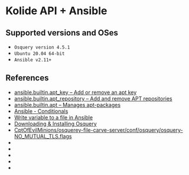 # Kolide API + Ansible


## Supported versions and OSes
* `Osquery version 4.5.1`
* `Ubuntu 20.04 64-bit`
* `Ansible v2.11+`

## References
* [ansible.builtin.apt_key – Add or remove an apt key](https://docs.ansible.com/ansible/latest/collections/ansible/builtin/apt_key_module.html)
* [ansible.builtin.apt_repository – Add and remove APT repositories](https://docs.ansible.com/ansible/latest/collections/ansible/builtin/apt_repository_module.html)
* [ansible.builtin.apt – Manages apt-packages](https://docs.ansible.com/ansible/latest/collections/ansible/builtin/apt_module.html)
* [Ansible - Conditionals](https://docs.ansible.com/ansible/2.3/playbooks_conditionals.html#id5)
* [Write variable to a file in Ansible](https://stackoverflow.com/questions/26638180/write-variable-to-a-file-in-ansible)
* [Downloading & Installing Osquery](https://osquery.io/downloads/official/4.5.1)
* [CptOfEvilMinions/osquerey-file-carve-server/conf/osquery/osquery-NO_MUTUAL_TLS.flags](https://github.com/CptOfEvilMinions/osquerey-file-carve-server/blob/master/conf/osquery/osquery-NO_MUTUAL_TLS.flags)
* []()
* []()
* []()
* []()
* []()
